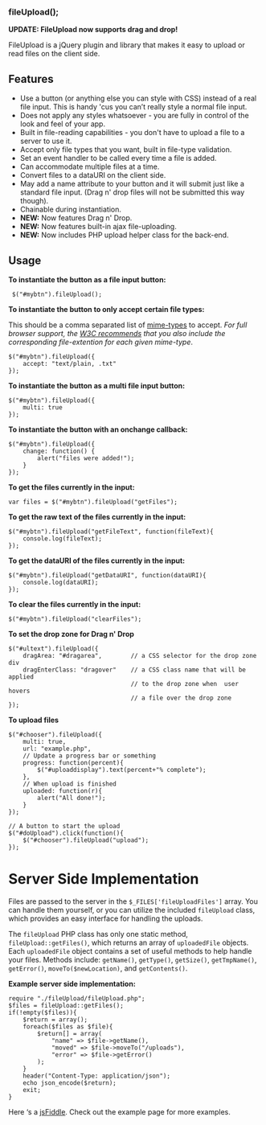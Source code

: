 ### fileUpload();

**UPDATE: FileUpload now supports drag and drop!**

FileUpload is a jQuery plugin and library that makes it easy to upload or read files on the client side.

## Features

 - Use a button (or anything else you can style with CSS) instead of a real file input. This is handy 'cus you can’t really style a normal file input.
 - Does not apply any styles whatsoever - you are fully in control of the look and feel of your app.
 - Built in file-reading capabilities - you don't have to upload a file to a server to use it.
 - Accept only file types that you want, built in file-type validation.
 - Set an event handler to be called every time a file is added.
 - Can accommodate multiple files at a time.
 - Convert files to a dataURI on the client side.
 - May add a name attribute to your button and it will submit just like a standard file input. (Drag n' drop files will not be submitted this way though).
 - Chainable during instantiation.
 - **NEW:** Now features Drag n' Drop.
 - **NEW:** Now features built-in ajax file-uploading. 
 - **NEW:** Now includes PHP upload helper class for the back-end.

## Usage

**To instantiate the button as a file input button:**

     $("#mybtn").fileUpload(); 

**To instantiate the button to only accept certain file types:**

This should be a comma separated list of [mime-types] to accept. _For full browser support, the [W3C recommends] that you also include the corresponding file-extention for each given mime-type_.

    $("#mybtn").fileUpload({
    	accept: "text/plain, .txt"
    });

**To instantiate the button as a multi file input button:**

    $("#mybtn").fileUpload({
    	multi: true
    }); 

**To instantiate the button with an onchange callback:**

    $("#mybtn").fileUpload({
    	change: function() {
    		alert("files were added!");
    	}
    }); 

**To get the files currently in the input:**

    var files = $("#mybtn").fileUpload("getFiles"); 

**To get the raw text of the files currently in the input:**

    $("#mybtn").fileUpload("getFileText", function(fileText){
        console.log(fileText);
    }); 

**To get the dataURI of the files currently in the input:**

    $("#mybtn").fileUpload("getDataURI", function(dataURI){
        console.log(dataURI);
    }); 

**To clear the files currently in the input:**

    $("#mybtn").fileUpload("clearFiles");

**To set the drop zone for Drag n' Drop**

    $("#ultext").fileUpload({
		dragArea: "#dragarea",        // a CSS selector for the drop zone div
		dragEnterClass: "dragover"    // a CSS class name that will be applied 
                                      // to the drop zone when  user hovers
                                      // a file over the drop zone
	});

**To upload files**

	$("#chooser").fileUpload({
		multi: true,
		url: "example.php",
		// Update a progress bar or something
		progress: function(percent){
			$("#uploaddisplay").text(percent+"% complete");
		},
		// When upload is finished
		uploaded: function(r){
			alert("All done!");
		}
	});

	// A button to start the upload
	$("#doUpload").click(function(){
		$("#chooser").fileUpload("upload");
	});

# Server Side Implementation

Files are passed to the server in the `$_FILES['fileUploadFiles']` array. You can handle them yourself, or you can utilize the included `fileUpload` class, which provides an easy interface for handling the uploads.

The `fileUpload` PHP class has only one static method, `fileUpload::getFiles()`, which returns an array of `uploadedFile` objects. Each `uploadedFile` object contains a set of useful methods to help handle your files. Methods include: `getName()`, `getType()`, `getSize()`, `getTmpName()`, `getError()`, `moveTo($newLocation)`, and `getContents()`.

**Example server side implementation:**

	require "./fileUpload/fileUpload.php";
	$files = fileUpload::getFiles();
	if(!empty($files)){
		$return = array();
		foreach($files as $file){
			$return[] = array(
				"name" => $file->getName(),
				"moved" => $file->moveTo("/uploads"),
				"error" => $file->getError()
			);
		}
		header("Content-Type: application/json");
		echo json_encode($return);
		exit;
	}

Here ‘s a [jsFiddle]. Check out the example page for more examples.

[W3C recommends]: https://www.w3.org/TR/html5/forms.html#attr-input-accept
[jsFiddle]: http://jsfiddle.net/znnhx99v/
[mime-types]: http://www.iana.org/assignments/media-types/media-types.xhtml